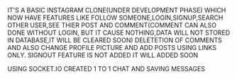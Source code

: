 IT'S A BASIC INSTAGRAM CLONE(UNDER DEVELOPMENT PHASE) WHICH NOW HAVE FEATURES LIKE FOLLOW SOMEONE,LOGIN,SIGNUP,SEARCH OTHER USER,SEE THIER POST 
AND COMMENT(COMMENT CAN ALSO DONE WITHOUT LOGIN, BUT IT CAUSE NOTHING,DATA WILL NOT STORED IN DATABASE,IT WILL BE CLEARED SOON) DELETETION OF COMMENTS  AND ALSO CHANGE PROFILE PICTURE AND ADD POSTS USING LINKS ONLY.
SIGNOUT FEATURE IS NOT ADDED IT WILL ADDED SOON

USING SOCKET.IO CREATED 1 TO 1 CHAT AND SAVING MESSAGES
